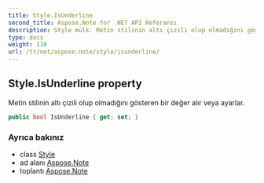 ```yaml
---
title: Style.IsUnderline
second_title: Aspose.Note for .NET API Referansı
description: Style mülk. Metin stilinin altı çizili olup olmadığını gösteren bir değer alır veya ayarlar.
type: docs
weight: 110
url: /tr/net/aspose.note/style/isunderline/
---
```

## Style.IsUnderline property

Metin stilinin altı çizili olup olmadığını gösteren bir değer alır veya ayarlar.

```csharp
public bool IsUnderline { get; set; }
```

### Ayrıca bakınız

* class [Style](../)
* ad alanı [Aspose.Note](../../style/)
* toplantı [Aspose.Note](../../../)


